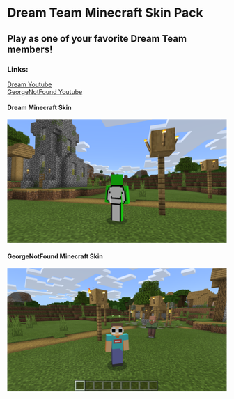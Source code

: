 # Dream Team Minecraft Skin Pack
## Play as one of your favorite Dream Team members!

### Links:
[Dream Youtube](https://www.youtube.com/user/DreamTraps)
<br>
[GeorgeNotFound Youtube](https://www.youtube.com/c/GeorgeNotFound/featured)

#### Dream Minecraft Skin
![Dream](./images/dream.png)

#### GeorgeNotFound Minecraft Skin
![GeorgeNotFound](./images/georgenotfound.png)